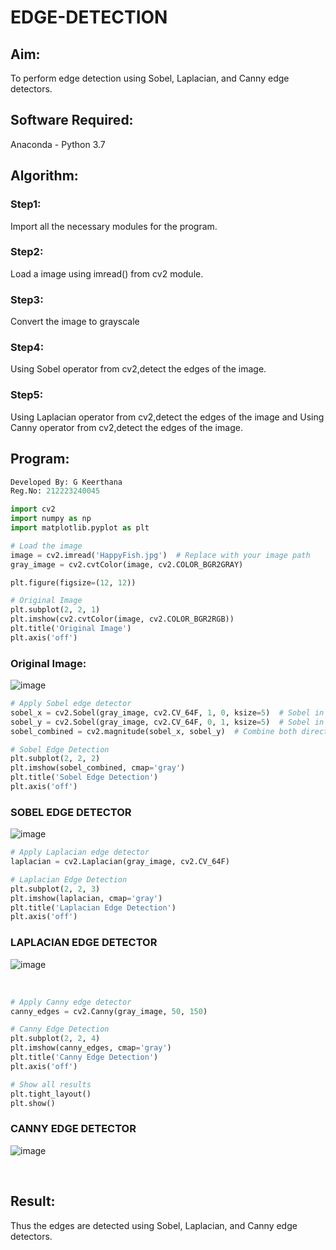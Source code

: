 # EDGE-DETECTION
## Aim:
To perform edge detection using Sobel, Laplacian, and Canny edge detectors.

## Software Required:
Anaconda - Python 3.7

## Algorithm:
### Step1:
Import all the necessary modules for the program.

### Step2:
Load a image using imread() from cv2 module.

### Step3:
Convert the image to grayscale

### Step4:
Using Sobel operator from cv2,detect the edges of the image.

### Step5:

Using Laplacian operator from cv2,detect the edges of the image and Using Canny operator from cv2,detect the edges of the image.

## Program:

```python
Developed By: G Keerthana
Reg.No: 212223240045

import cv2
import numpy as np
import matplotlib.pyplot as plt

# Load the image
image = cv2.imread('HappyFish.jpg')  # Replace with your image path
gray_image = cv2.cvtColor(image, cv2.COLOR_BGR2GRAY)

plt.figure(figsize=(12, 12))

# Original Image
plt.subplot(2, 2, 1)
plt.imshow(cv2.cvtColor(image, cv2.COLOR_BGR2RGB))
plt.title('Original Image')
plt.axis('off')

```
### Original Image:
![image](https://github.com/user-attachments/assets/ae8dc561-010c-4010-8c2d-a6b46ed90ad5)
<br>

```python
# Apply Sobel edge detector
sobel_x = cv2.Sobel(gray_image, cv2.CV_64F, 1, 0, ksize=5)  # Sobel in x direction
sobel_y = cv2.Sobel(gray_image, cv2.CV_64F, 0, 1, ksize=5)  # Sobel in y direction
sobel_combined = cv2.magnitude(sobel_x, sobel_y)  # Combine both directions

# Sobel Edge Detection
plt.subplot(2, 2, 2)
plt.imshow(sobel_combined, cmap='gray')
plt.title('Sobel Edge Detection')
plt.axis('off')
```
### SOBEL EDGE DETECTOR
![image](https://github.com/user-attachments/assets/10c25fcc-cf0e-4078-a8c8-e62fb4d4cd6c)
<br>

```python
# Apply Laplacian edge detector
laplacian = cv2.Laplacian(gray_image, cv2.CV_64F)

# Laplacian Edge Detection
plt.subplot(2, 2, 3)
plt.imshow(laplacian, cmap='gray')
plt.title('Laplacian Edge Detection')
plt.axis('off')
```
### LAPLACIAN EDGE DETECTOR
![image](https://github.com/user-attachments/assets/89769489-cdc5-4b86-a701-c5f0829db69f)

<br>

```python
# Apply Canny edge detector
canny_edges = cv2.Canny(gray_image, 50, 150)

# Canny Edge Detection
plt.subplot(2, 2, 4)
plt.imshow(canny_edges, cmap='gray')
plt.title('Canny Edge Detection')
plt.axis('off')

# Show all results
plt.tight_layout()
plt.show()

```
### CANNY EDGE DETECTOR
![image](https://github.com/user-attachments/assets/cad1a03a-fc99-485e-8c0b-a8a99bc08cd6)

<br>

## Result:
Thus the edges are detected using Sobel, Laplacian, and Canny edge detectors.
